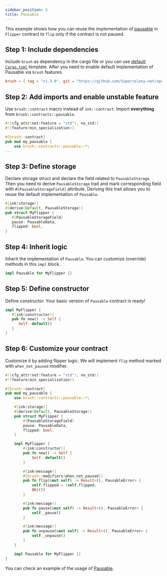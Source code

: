 ```yaml
---
sidebar_position: 5
title: Pausable
---
```


This example shows how you can reuse the implementation of
[pausable](https://github.com/Supercolony-net/openbrush-contracts/tree/main/contracts/security/pausable) in `Flipper` contract to `flip` only if the contract is not paused.

## Step 1: Include dependencies

Include `brush` as dependency in the cargo file or you can use [default `Cargo.toml`](/smart-contracts/overview#the-default-toml-of-your-project-with-openbrush) template.
After you need to enable default implementation of Pausable via `brush` features.

```toml
brush = { tag = "v1.3.0", git = "https://github.com/Supercolony-net/openbrush-contracts", default-features = false, features = ["pausable"] }
```

## Step 2: Add imports and enable unstable feature

Use `brush::contract` macro instead of `ink::contract`. Import **everything** from `brush::contracts::pausable`.

```rust
#![cfg_attr(not(feature = "std"), no_std)]
#![feature(min_specialization)]

#[brush::contract]
pub mod my_pausable {
    use brush::contracts::pausable::*;
...
```

## Step 3: Define storage

Declare storage struct and declare the field related to `PausableStorage`.
Then you need to derive `PausableStorage` trait and mark corresponding field
with `#[PausableStorageField]` attribute. Deriving this trait allows you to reuse
the default implementation of `Pausable`.

```rust
#[ink(storage)]
#[derive(Default, PausableStorage)]
pub struct MyFlipper {
   #[PausableStorageField]
   pause: PausableData,
   flipped: bool,
}
```

## Step 4: Inherit logic

Inherit the implementation of `Pausable`. You can customize (override) methods in this `impl` block.

```rust
impl Pausable for MyFlipper {}
```

## Step 5: Define constructor

Define constructor. Your basic version of `Pausable` contract is ready!

```rust
impl MyFlipper {
   #[ink(constructor)]
   pub fn new() -> Self {
      Self::default()
   }
}
```

## Step 6: Customize your contract

Customize it by adding flipper logic. We will implement `flip` method marked with `when_not_paused` modifier.

```rust
#![cfg_attr(not(feature = "std"), no_std)]
#![feature(min_specialization)]

#[brush::contract]
pub mod my_pausable {
    use brush::contracts::pausable::*;

    #[ink(storage)]
    #[derive(Default, PausableStorage)]
    pub struct MyFlipper {
        #[PausableStorageField]
        pause: PausableData,
        flipped: bool,
    }

    impl MyFlipper {
        #[ink(constructor)]
        pub fn new() -> Self {
            Self::default()
        }

        #[ink(message)]
        #[brush::modifiers(when_not_paused)]
        pub fn flip(&mut self) -> Result<(), PausableError> {
            self.flipped = !self.flipped;
            Ok(())
        }

        #[ink(message)]
        pub fn pause(&mut self) -> Result<(), PausableError> {
            self._pause()
        }

        #[ink(message)]
        pub fn unpause(&mut self) -> Result<(), PausableError> {
            self._unpause()
        }
    }

    impl Pausable for MyFlipper {}
}
```

You can check an example of the usage of [Pausable](https://github.com/Supercolony-net/openbrush-contracts/tree/main/examples/pausable).
